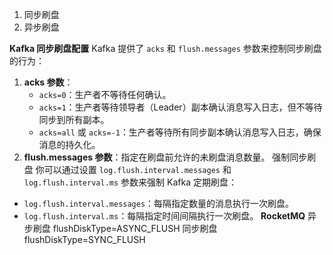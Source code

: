 1. 同步刷盘
2. 异步刷盘

**Kafka 同步刷盘配置**
Kafka 提供了 `acks` 和 `flush.messages` 参数来控制同步刷盘的行为：
1. **acks 参数**：
    - `acks=0`：生产者不等待任何确认。
    - `acks=1`：生产者等待领导者（Leader）副本确认消息写入日志，但不等待同步到所有副本。
    - `acks=all` 或 `acks=-1`：生产者等待所有同步副本确认消息写入日志，确保消息的持久化。
2. **flush.messages 参数**：指定在刷盘前允许的未刷盘消息数量。
强制同步刷盘
你可以通过设置 `log.flush.interval.messages` 和 `log.flush.interval.ms` 参数来强制 Kafka 定期刷盘：
- `log.flush.interval.messages`：每隔指定数量的消息执行一次刷盘。
- `log.flush.interval.ms`：每隔指定时间间隔执行一次刷盘。
**RocketMQ**
异步刷盘 flushDiskType=ASYNC_FLUSH 
同步刷盘 flushDiskType=SYNC_FLUSH